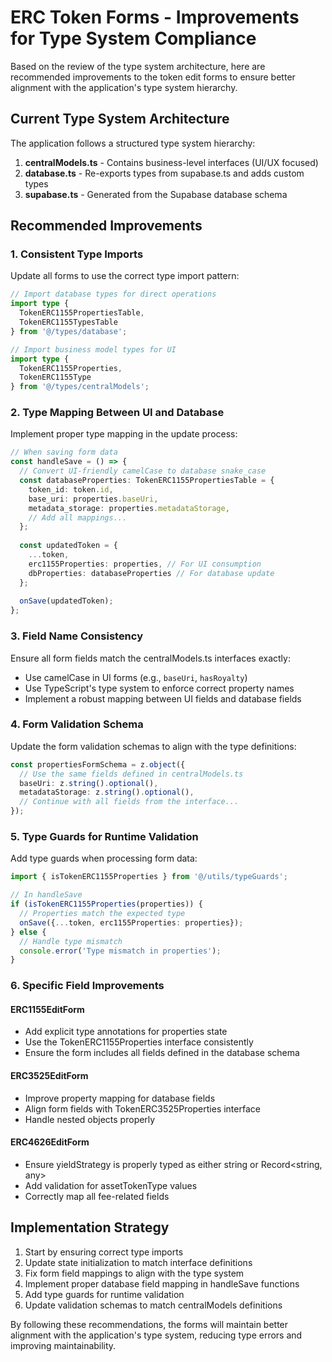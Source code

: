 # ERC Token Forms - Improvements for Type System Compliance

Based on the review of the type system architecture, here are recommended improvements to the token edit forms to ensure better alignment with the application's type system hierarchy.

## Current Type System Architecture

The application follows a structured type system hierarchy:

1. **centralModels.ts** - Contains business-level interfaces (UI/UX focused)
2. **database.ts** - Re-exports types from supabase.ts and adds custom types
3. **supabase.ts** - Generated from the Supabase database schema

## Recommended Improvements

### 1. Consistent Type Imports

Update all forms to use the correct type import pattern:

```typescript
// Import database types for direct operations
import type { 
  TokenERC1155PropertiesTable, 
  TokenERC1155TypesTable 
} from '@/types/database';

// Import business model types for UI
import type { 
  TokenERC1155Properties, 
  TokenERC1155Type 
} from '@/types/centralModels';
```

### 2. Type Mapping Between UI and Database

Implement proper type mapping in the update process:

```typescript
// When saving form data
const handleSave = () => {
  // Convert UI-friendly camelCase to database snake_case
  const databaseProperties: TokenERC1155PropertiesTable = {
    token_id: token.id,
    base_uri: properties.baseUri,
    metadata_storage: properties.metadataStorage,
    // Add all mappings...
  };
  
  const updatedToken = {
    ...token,
    erc1155Properties: properties, // For UI consumption
    dbProperties: databaseProperties // For database update
  };
  
  onSave(updatedToken);
};
```

### 3. Field Name Consistency

Ensure all form fields match the centralModels.ts interfaces exactly:

- Use camelCase in UI forms (e.g., `baseUri`, `hasRoyalty`)
- Use TypeScript's type system to enforce correct property names
- Implement a robust mapping between UI fields and database fields

### 4. Form Validation Schema

Update the form validation schemas to align with the type definitions:

```typescript
const propertiesFormSchema = z.object({
  // Use the same fields defined in centralModels.ts
  baseUri: z.string().optional(),
  metadataStorage: z.string().optional(),
  // Continue with all fields from the interface...
});
```

### 5. Type Guards for Runtime Validation

Add type guards when processing form data:

```typescript
import { isTokenERC1155Properties } from '@/utils/typeGuards';

// In handleSave
if (isTokenERC1155Properties(properties)) {
  // Properties match the expected type
  onSave({...token, erc1155Properties: properties});
} else {
  // Handle type mismatch
  console.error('Type mismatch in properties');
}
```

### 6. Specific Field Improvements

#### ERC1155EditForm
- Add explicit type annotations for properties state
- Use the TokenERC1155Properties interface consistently
- Ensure the form includes all fields defined in the database schema

#### ERC3525EditForm
- Improve property mapping for database fields
- Align form fields with TokenERC3525Properties interface
- Handle nested objects properly

#### ERC4626EditForm
- Ensure yieldStrategy is properly typed as either string or Record<string, any>
- Add validation for assetTokenType values
- Correctly map all fee-related fields

## Implementation Strategy

1. Start by ensuring correct type imports
2. Update state initialization to match interface definitions
3. Fix form field mappings to align with the type system
4. Implement proper database field mapping in handleSave functions
5. Add type guards for runtime validation
6. Update validation schemas to match centralModels definitions

By following these recommendations, the forms will maintain better alignment with the application's type system, reducing type errors and improving maintainability.
